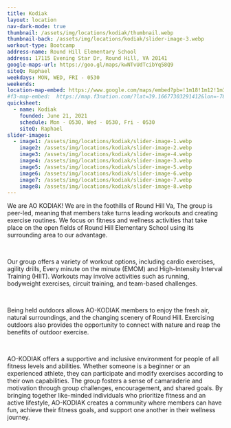 ```yaml
---
title: Kodiak
layout: location
nav-dark-mode: true
thumbnail: /assets/img/locations/kodiak/thumbnail.webp
thumbnail-back: /assets/img/locations/kodiak/slider-image-3.webp
workout-type: Bootcamp
address-name: Round Hill Elementary School
address: 17115 Evening Star Dr, Round Hill, VA 20141
google-maps-url: https://goo.gl/maps/kwNTvUdTcibYq58Q9
siteQ: Raphael
weekdays: MON, WED, FRI - 0530
weekends:
location-map-embed: https://www.google.com/maps/embed?pb=!1m18!1m12!1m3!1d3094.3290065200113!2d-77.7624685!3d39.1444979!2m3!1f0!2f0!3f0!3m2!1i1024!2i768!4f13.1!3m3!1m2!1s0x89b60fb4000352dd%3A0x2656ba275d9aa2e5!2sRound%20Hill%20Elementary%20School!5e0!3m2!1sen!2sus!4v1693527145365!5m2!1sen!2sus
#f3-map-embed:  https://map.f3nation.com/?lat=39.16677303291412&lon=-78.15840661175892&zoom=16
quicksheet:
  - name: Kodiak
    founded: June 21, 2021
    schedule: Mon - 0530, Wed - 0530, Fri - 0530
    siteQ: Raphael
slider-images:
  - image1: /assets/img/locations/kodiak/slider-image-1.webp
    image2: /assets/img/locations/kodiak/slider-image-2.webp
    image3: /assets/img/locations/kodiak/slider-image-4.webp
    image4: /assets/img/locations/kodiak/slider-image-3.webp
    image5: /assets/img/locations/kodiak/slider-image-5.webp
    image6: /assets/img/locations/kodiak/slider-image-6.webp
    image7: /assets/img/locations/kodiak/slider-image-7.webp
    image8: /assets/img/locations/kodiak/slider-image-8.webp
---
```


We are AO KODIAK! We are in the foothills of Round Hill Va,
The group is peer-led, meaning that members take turns leading workouts and creating exercise routines. We focus on fitness and wellness activities that take place on the open fields of Round Hill Elementary School using its surrounding area to our advantage.

<br />

Our group offers a variety of workout options, including cardio exercises, agility drills, Every minute on the minute (EMOM) and High-Intensity Interval Training (HIIT). Workouts may involve activities such as running, bodyweight exercises, circuit training, and team-based challenges.

<br />

Being held outdoors allows AO-KODIAK members to enjoy the fresh air, natural surroundings, and the changing scenery of Round Hill. Exercising outdoors also provides the opportunity to connect with nature and reap the benefits of outdoor exercise.

<br />

AO-KODIAK offers a supportive and inclusive environment for people of all fitness levels and abilities. Whether someone is a beginner or an experienced athlete, they can participate and modify exercises according to their own capabilities. The group fosters a sense of camaraderie and motivation through group challenges, encouragement, and shared goals. By bringing together like-minded individuals who prioritize fitness and an active lifestyle, AO-KODIAK creates a community where members can have fun, achieve their fitness goals, and support one another in their wellness journey.
